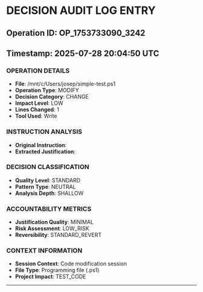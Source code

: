 # DECISION AUDIT LOG ENTRY
## Operation ID: OP_1753733090_3242
## Timestamp: 2025-07-28 20:04:50 UTC

### OPERATION DETAILS
- **File**: /mnt/c/Users/josep/simple-test.ps1
- **Operation Type**: MODIFY
- **Decision Category**: CHANGE
- **Impact Level**: LOW
- **Lines Changed**: 1
- **Tool Used**: Write

### INSTRUCTION ANALYSIS
- **Original Instruction**: 
- **Extracted Justification**: 

### DECISION CLASSIFICATION
- **Quality Level**: STANDARD
- **Pattern Type**: NEUTRAL
- **Analysis Depth**: SHALLOW

### ACCOUNTABILITY METRICS
- **Justification Quality**: MINIMAL
- **Risk Assessment**: LOW_RISK
- **Reversibility**: STANDARD_REVERT

### CONTEXT INFORMATION
- **Session Context**: Code modification session
- **File Type**: Programming file (.ps1)
- **Project Impact**: TEST_CODE

---
